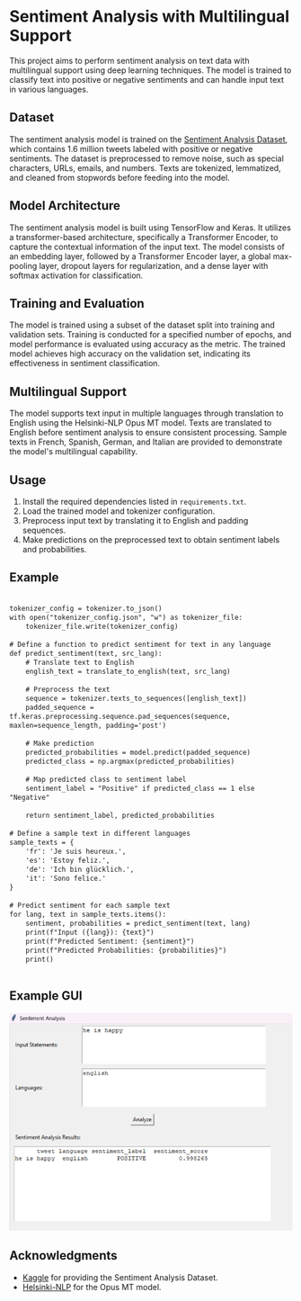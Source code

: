 <!DOCTYPE html>
<html lang="en">
<head>
  <meta charset="UTF-8">
  <meta name="viewport" content="width=device-width, initial-scale=1.0">
</head>
<body>
  <h1>Sentiment Analysis with Multilingual Support</h1>

  <p>This project aims to perform sentiment analysis on text data with multilingual support using deep learning techniques. The model is trained to classify text into positive or negative sentiments and can handle input text in various languages.</p>

  <h2>Dataset</h2>

  <p>The sentiment analysis model is trained on the <a href="https://www.kaggle.com/kazanova/sentiment140">Sentiment Analysis Dataset</a>, which contains 1.6 million tweets labeled with positive or negative sentiments. The dataset is preprocessed to remove noise, such as special characters, URLs, emails, and numbers. Texts are tokenized, lemmatized, and cleaned from stopwords before feeding into the model.</p>

  <h2>Model Architecture</h2>

  <p>The sentiment analysis model is built using TensorFlow and Keras. It utilizes a transformer-based architecture, specifically a Transformer Encoder, to capture the contextual information of the input text. The model consists of an embedding layer, followed by a Transformer Encoder layer, a global max-pooling layer, dropout layers for regularization, and a dense layer with softmax activation for classification.</p>

  <h2>Training and Evaluation</h2>

  <p>The model is trained using a subset of the dataset split into training and validation sets. Training is conducted for a specified number of epochs, and model performance is evaluated using accuracy as the metric. The trained model achieves high accuracy on the validation set, indicating its effectiveness in sentiment classification.</p>

  <h2>Multilingual Support</h2>

  <p>The model supports text input in multiple languages through translation to English using the Helsinki-NLP Opus MT model. Texts are translated to English before sentiment analysis to ensure consistent processing. Sample texts in French, Spanish, German, and Italian are provided to demonstrate the model's multilingual capability.</p>

  <h2>Usage</h2>

  <ol>
    <li>Install the required dependencies listed in <code>requirements.txt</code>.</li>
    <li>Load the trained model and tokenizer configuration.</li>
    <li>Preprocess input text by translating it to English and padding sequences.</li>
    <li>Make predictions on the preprocessed text to obtain sentiment labels and probabilities.</li>
  </ol>

  <h2>Example</h2>

  <pre><code>
tokenizer_config = tokenizer.to_json()
with open("tokenizer_config.json", "w") as tokenizer_file:
    tokenizer_file.write(tokenizer_config)

# Define a function to predict sentiment for text in any language
def predict_sentiment(text, src_lang):
    # Translate text to English
    english_text = translate_to_english(text, src_lang)
    
    # Preprocess the text
    sequence = tokenizer.texts_to_sequences([english_text])
    padded_sequence = tf.keras.preprocessing.sequence.pad_sequences(sequence, maxlen=sequence_length, padding='post')
    
    # Make prediction
    predicted_probabilities = model.predict(padded_sequence)
    predicted_class = np.argmax(predicted_probabilities)
    
    # Map predicted class to sentiment label
    sentiment_label = "Positive" if predicted_class == 1 else "Negative"
    
    return sentiment_label, predicted_probabilities

# Define a sample text in different languages
sample_texts = {
    'fr': 'Je suis heureux.',
    'es': 'Estoy feliz.',
    'de': 'Ich bin glücklich.',
    'it': 'Sono felice.'
}

# Predict sentiment for each sample text
for lang, text in sample_texts.items():
    sentiment, probabilities = predict_sentiment(text, lang)
    print(f"Input ({lang}): {text}")
    print(f"Predicted Sentiment: {sentiment}")
    print(f"Predicted Probabilities: {probabilities}")
    print()
  </code></pre>

  <h2>Example GUI</h2>
  <img src="Screenshot 2024-04-20 002248.png" alt="Example GUI" width="800">

  <h2>Acknowledgments</h2>

  <ul>
    <li><a href="https://www.kaggle.com/">Kaggle</a> for providing the Sentiment Analysis Dataset.</li>
    <li><a href="https://huggingface.co/Helsinki-NLP">Helsinki-NLP</a> for the Opus MT model.</li>
  </ul>

  
</body>
</html>
